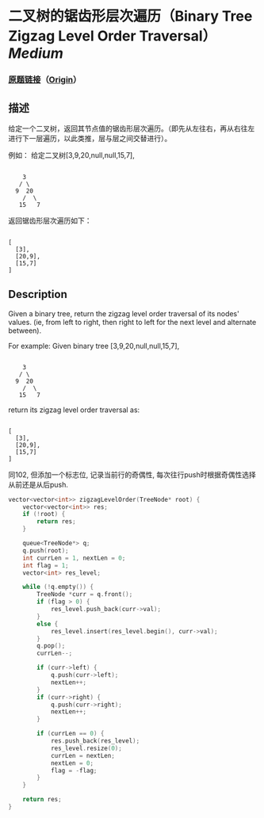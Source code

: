 # 二叉树的锯齿形层次遍历（Binary Tree Zigzag Level Order Traversal）*Medium*
### [原题链接](https://leetcode-cn.com/problems/binary-tree-zigzag-level-order-traversal)（[Origin](https://leetcode.com/problems/binary-tree-zigzag-level-order-traversal)）
## 描述
给定一个二叉树，返回其节点值的锯齿形层次遍历。（即先从左往右，再从右往左进行下一层遍历，以此类推，层与层之间交替进行）。

例如：
给定二叉树[3,9,20,null,null,15,7],
```

    3
   / \
  9  20
    /  \
   15   7
```


返回锯齿形层次遍历如下：
```

[
  [3],
  [20,9],
  [15,7]
]
```

## Description
Given a binary tree, return the zigzag level order traversal of its nodes' values. (ie, from left to right, then right to left for the next level and alternate between).


For example:
Given binary tree [3,9,20,null,null,15,7],
```

    3
   / \
  9  20
    /  \
   15   7
```



return its zigzag level order traversal as:
```

[
  [3],
  [20,9],
  [15,7]
]
```


同102, 但添加一个标志位, 记录当前行的奇偶性, 每次往行push时根据奇偶性选择从前还是从后push.

```c++
vector<vector<int>> zigzagLevelOrder(TreeNode* root) {
    vector<vector<int>> res;
    if (!root) {
        return res;
    }

    queue<TreeNode*> q;
    q.push(root);
    int currLen = 1, nextLen = 0;
    int flag = 1;
    vector<int> res_level;

    while (!q.empty()) {
        TreeNode *curr = q.front();
        if (flag > 0) {
            res_level.push_back(curr->val);
        }
        else {
            res_level.insert(res_level.begin(), curr->val);
        }
        q.pop();
        currLen--;

        if (curr->left) {
            q.push(curr->left);
            nextLen++;
        }
        if (curr->right) {
            q.push(curr->right);
            nextLen++;
        }

        if (currLen == 0) {
            res.push_back(res_level);
            res_level.resize(0);
            currLen = nextLen;
            nextLen = 0;
            flag = -flag;
        }
    }

    return res;
}
```
